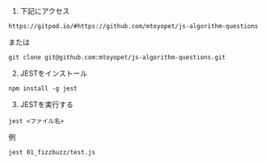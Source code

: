 
1. 下記にアクセス
```
https://gitpod.io/#https://github.com/mtoyopet/js-algorithm-questions
```
または
```
git clone git@github.com:mtoyopet/js-algorithm-questions.git
```

2. JESTをインストール
```
npm install -g jest
```

3. JESTを実行する
```
jest <ファイル名>
```

例
```
jest 01_fizzbuzz/test.js
```